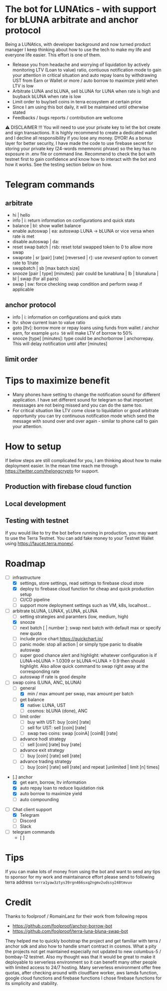 # The bot for LUNAtics - with support for bLUNA arbitrate and anchor protocol
Being a LUNAtics, with developer background and now turned product manager I keep thinking about how to use the tech to make my life and everyone life easier. This effort is one of them.
- Release you from headache and worrying of liquidation by actively monitoring LTV (Loan to value) ratio, contiuous notification mode to gain your attention in critical situation and auto repay loans by withdrawing UST from Earn or Wallet or more / auto borrow to maximize yield when LTV is low
- Arbitrate LUNA and bLUNA, sell bLUNA for LUNA when rate is high and buyback bLUNA when rate is low
- Limit order to buy/sell coins in terra ecosystem at certain price
- Since I am using this bot daily, it will be maintained until otherwise stated
- Feedbacks / bugs reports / contribution are wellcome

<g-emoji class="g-emoji" alias="warning" fallback-src="https://github.githubassets.com/images/icons/emoji/unicode/26a0.png">⚠️</g-emoji> DISCLAIMER
!!! You will need to use your private key to let the bot create and sign transactions. It is highly recommend to create a dedicated wallet and I decline all responsibility if you lose any money. DYOR!
As a bonus layer for better security, I have made the code to use firebase secret for storing your private key (24-words mnemnonic phrase) so the key has no exposure in .env file or command line.
Recommend to check the bot with testnet first to gain confidence and know how to interact with the bot and how it works. See the testing section below on how.

# Telegram commands
## arbitrate
- hi | hello
- info | i: return information on configurations and quick stats
- balance | bl: show wallet balance
- enable autoswap | ea: autoswap LUNA -> bLUNA or vice versa when rate is met
- disable autoswap | da:
- reset swap batch | rsb: reset total swapped token to 0 to allow more swap
- swaprate | sr [pair] [rate] [reversed | r]: use <i>reveserd</i> option to convert rate to 1/rate
- swapbatch | sb [max batch size]
- snooze [pair | type] [minutes]: pair could be lunabluna | lb | blunaluna | bl | swap (for all pairs)
- swap | sw: force checking swap condition and perform swap if applicable
## anchor protocol
- info | i: information on configurations and quick stats
- ltv: show current loan to value ratio
- goto [ltv]: borrow more or repay loans using funds from wallet / anchor earn, for example `goto 50` will make LTV of borrow to 50%
- snooze [type] [minutes]: type could be anchorborrow | anchorrepay. This will delay notification until after [minutes]
## limit order

# Tips to maximize benefit
- Many phones have setting to change the notification sound for different application. I have set different sound for telegram so that important messsages are not being missed and you can do the same too.
- For critical situation like LTV come close to liquidation or good arbitrate opportunity you can try continuous notification mode which send the message with sound over and over again - similar to phone call to gain your attention.

# How to setup
If below steps are still complicated for you, I am thinking about how to make deployment easier. In the mean time reach me through https://twitter.com/thelongcrypto for support.


## Production with firebase cloud function
## Local development

## Testing with testnet
If you would like to try the bot before running in production, you may want to use the Terra Testnet. You can add fake money to your Testnet Wallet using https://faucet.terra.money/.


# Roadmap
- [ ] infrastructure
    - [x] settings, store settings, read settings to firebase cloud store
    - [x] deploy to firebase cloud function for cheap and quick production setup
    - [ ] CI/CD pipeline
    - [ ] support more deployment settings such as VM, k8s, localhost...
- [ ] arbitrate bLUNA, LUNAX, yLUNA, pLUNA
    - [ ] setting strategies and paramters (low, medium, high)
    - [x] snooze
    - [ ] next batch [ | number ]: swap next batch with default max or specify new quota
    - [ ] include price chart https://quickchart.io/
    - [ ] panic mode: stop all action | or simply type panic to disable autoswap
    - [ ] super good chance alert and highlight: whatever configuration is if LUNA->bLUNA > 1.0309 or bLUNA->LUNA > 0.9 then should highlight. Also allow quick command to swap right away at the corresponding rate
    - [ ] autoswap if rate is good despite 
- [ ] swap coins (LUNA, ANC, bLUNA)
    - [ ] general
        - [x] min / max amount per swap, max amount per batch
    - [ ] get balance
        - [x] native: LUNA, UST
        - [ ] cosmos: bLUNA (done), ANC
    - [ ] limit order
        - [ ] buy with UST: buy [coin] [rate]
        - [ ] sell for UST: sell [coin] [rate]
        - [ ] swap two coins: swap [coinA] [coinB] [rate]
    - [ ] advance hodl strategy
        - [ ] sell [coin] [rate] buy [rate]
    - [ ] advance exit strategy 
        - [ ] buy [coin] [rate] sell [rate]
    - [ ] advance trading strategy
        - [ ] buy [coin] [rate] sell [rate] and repeat [unlimited | limit [n] times]

- [.] anchor
    - [x] get earn, borrow, ltv information
    - [x] auto repay loan to reduce liquidation risk
    - [x] auto borrow to maximize yield
    - [ ] auto compounding
- [ ] Chat client support
    - [x] Telegram
    - [ ] Discord
    - [ ] Slack
- [ ] telegram commands
    - [ ]

# Tips
If you can make lots of money from using the bot and want to send any tips to sponsor for my work and maintainance effort please send to following terra address `terra1yaw3ztys39rgn466sxq2ngmv2udssy248tmvuv`

# Credit
Thanks to foolproof / RomainLanz for their work from following repos
- https://github.com/foolproof/anchor-borrow-bot
- https://github.com/foolproof/terra-luna-bluna-swap-bot

They helped me to quickly bootstrap the project and get familiar with terra / anchor sdk and also how to handle smart contract in cosmos. What a pity the projects not get maintained especially not updated to new columbus-5 / bombay-12 testnet. Also my thought was that it would be great to make it deployable to serverless environment so it can benefit many other people with limited access to 24/7 hosting. Many serverless environment offer free quotas, after checking around with cloudflare worker, aws lamda function, google cloud functions and firebase functions I chose firebase functions for its simplicity and stability.
